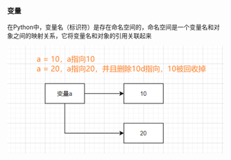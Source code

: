 

### 变量

在Python中，变量名（标识符）是存在命名空间的，命名空间是一个变量名和对象之间的映射关系，它将变量名和对象的引用关联起来

![image-20250830161236995](https://raw.githubusercontent.com/yantecc/python-notes/main/images/image-20250830161236995.png)


